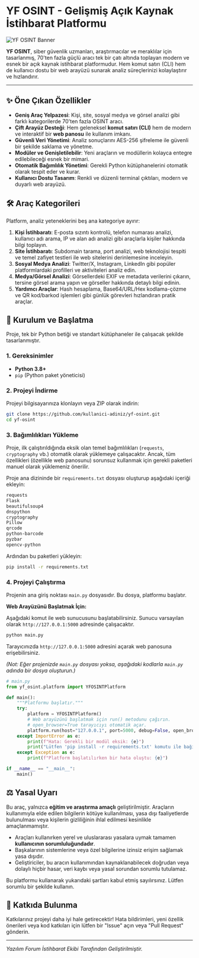 # YF OSINT - Gelişmiş Açık Kaynak İstihbarat Platformu

![YF OSINT Banner](https://i.hizliresim.com/sffy2p3.png)

**YF OSINT**, siber güvenlik uzmanları, araştırmacılar ve meraklılar için tasarlanmış, 70'ten fazla güçlü aracı tek bir çatı altında toplayan modern ve esnek bir açık kaynak istihbarat platformudur. Hem komut satırı (CLI) hem de kullanıcı dostu bir web arayüzü sunarak analiz süreçlerinizi kolaylaştırır ve hızlandırır.

---

## ✨ Öne Çıkan Özellikler

- **Geniş Araç Yelpazesi**: Kişi, site, sosyal medya ve görsel analizi gibi farklı kategorilerde 70'ten fazla OSINT aracı.
- **Çift Arayüz Desteği**: Hem geleneksel **komut satırı (CLI)** hem de modern ve interaktif bir **web panosu** ile kullanım imkanı.
- **Güvenli Veri Yönetimi**: Analiz sonuçlarını AES-256 şifreleme ile güvenli bir şekilde saklama ve yönetme.
- **Modüler ve Genişletilebilir**: Yeni araçların ve modüllerin kolayca entegre edilebileceği esnek bir mimari.
- **Otomatik Bağımlılık Yönetimi**: Gerekli Python kütüphanelerini otomatik olarak tespit eder ve kurar.
- **Kullanıcı Dostu Tasarım**: Renkli ve düzenli terminal çıktıları, modern ve duyarlı web arayüzü.

## 🛠️ Araç Kategorileri

Platform, analiz yeteneklerini beş ana kategoriye ayırır:

1.  **Kişi İstihbaratı**: E-posta sızıntı kontrolü, telefon numarası analizi, kullanıcı adı arama, IP ve alan adı analizi gibi araçlarla kişiler hakkında bilgi toplayın.
2.  **Site İstihbaratı**: Subdomain tarama, port analizi, web teknolojisi tespiti ve temel zafiyet testleri ile web sitelerini derinlemesine inceleyin.
3.  **Sosyal Medya Analizi**: Twitter/X, Instagram, LinkedIn gibi popüler platformlardaki profilleri ve aktiviteleri analiz edin.
4.  **Medya/Görsel Analizi**: Görsellerdeki EXIF ve metadata verilerini çıkarın, tersine görsel arama yapın ve görseller hakkında detaylı bilgi edinin.
5.  **Yardımcı Araçlar**: Hash hesaplama, Base64/URL/Hex kodlama-çözme ve QR kod/barkod işlemleri gibi günlük görevleri hızlandıran pratik araçlar.

## 🚀 Kurulum ve Başlatma

Proje, tek bir Python betiği ve standart kütüphaneler ile çalışacak şekilde tasarlanmıştır.

### 1. Gereksinimler

- **Python 3.8+**
- `pip` (Python paket yöneticisi)

### 2. Projeyi İndirme

Projeyi bilgisayarınıza klonlayın veya ZIP olarak indirin:

```bash
git clone https://github.com/kullanici-adiniz/yf-osint.git
cd yf-osint
```

### 3. Bağımlılıkları Yükleme

Proje, ilk çalıştırıldığında eksik olan temel bağımlılıkları (`requests`, `cryptography` vb.) otomatik olarak yüklemeye çalışacaktır. Ancak, tüm özellikleri (özellikle web panosunu) sorunsuz kullanmak için gerekli paketleri manuel olarak yüklemeniz önerilir.

Proje ana dizininde bir `requirements.txt` dosyası oluşturup aşağıdaki içeriği ekleyin:

```txt
requests
Flask
beautifulsoup4
dnspython
cryptography
Pillow
qrcode
python-barcode
pyzbar
opencv-python
```

Ardından bu paketleri yükleyin:

```bash
pip install -r requirements.txt
```

### 4. Projeyi Çalıştırma

Projenin ana giriş noktası `main.py` dosyasıdır. Bu dosya, platformu başlatır.

**Web Arayüzünü Başlatmak İçin:**

Aşağıdaki komut ile web sunucusunu başlatabilirsiniz. Sunucu varsayılan olarak `http://127.0.0.1:5000` adresinde çalışacaktır.

```bash
python main.py
```

Tarayıcınızda `http://127.0.0.1:5000` adresini açarak web panosuna erişebilirsiniz.

*(Not: Eğer projenizde `main.py` dosyası yoksa, aşağıdaki kodlarla `main.py` adında bir dosya oluşturun.)*

```python
# main.py
from yf_osint.platform import YFOSINTPlatform

def main():
    """Platformu başlatır."""
    try:
        platform = YFOSINTPlatform()
        # Web arayüzünü başlatmak için run() metodunu çağırın.
        # open_browser=True tarayıcıyı otomatik açar.
        platform.run(host="127.0.0.1", port=5000, debug=False, open_browser=True)
    except ImportError as e:
        print(f"Hata: Gerekli bir modül eksik: {e}")
        print("Lütfen 'pip install -r requirements.txt' komutu ile bağımlılıkları yükleyin.")
    except Exception as e:
        print(f"Platform başlatılırken bir hata oluştu: {e}")

if __name__ == "__main__":
    main()
```

## ⚖️ Yasal Uyarı

Bu araç, yalnızca **eğitim ve araştırma amaçlı** geliştirilmiştir. Araçların kullanımıyla elde edilen bilgilerin kötüye kullanılması, yasa dışı faaliyetlerde bulunulması veya kişilerin gizliliğinin ihlal edilmesi kesinlikle amaçlanmamıştır.

- Araçları kullanırken yerel ve uluslararası yasalara uymak tamamen **kullanıcının sorumluluğundadır**.
- Başkalarının sistemlerine veya özel bilgilerine izinsiz erişim sağlamak yasa dışıdır.
- Geliştiriciler, bu aracın kullanımından kaynaklanabilecek doğrudan veya dolaylı hiçbir hasar, veri kaybı veya yasal sorundan sorumlu tutulamaz.

Bu platformu kullanarak yukarıdaki şartları kabul etmiş sayılırsınız. Lütfen sorumlu bir şekilde kullanın.

## 🤝 Katkıda Bulunma

Katkılarınız projeyi daha iyi hale getirecektir! Hata bildirimleri, yeni özellik önerileri veya kod katkıları için lütfen bir "Issue" açın veya "Pull Request" gönderin.

---

*Yazılım Forum İstihbarat Ekibi Tarafından Geliştirilmiştir.*
